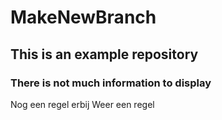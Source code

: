 # MakeNewBranch
## This is an example repository
### There is not much information to display
Nog een regel erbij
Weer een regel
